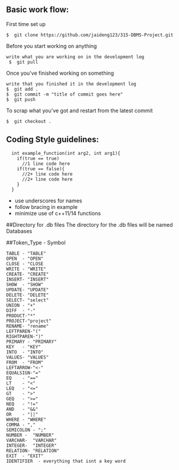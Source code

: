 ## Basic work flow:
  
  First time set up
  
    $  git clone https://github.com/jaideng123/315-DBMS-Project.git
    
  Before you start working on anything
  
    write what you are working on in the development log
     $  git pull
    
  Once you've finished working on something
  
    write that you finished it in the development log
    $  git add .
    $  git commit -m "title of commit goes here"
    $  git push
    
  To scrap what you've got and restart from the latest commit
  
    $  git checkout .

## Coding Style guidelines:
```
  int example_function(int arg2, int arg1){
    if(true == true)
      //1 line code here
    if(true == false){
      //2+ line code here
      //2+ line code here
    }
  }
```
* use underscores for names
* follow bracing in example
* minimize use of c++11/14 functions

##Directory for .db files
  The directory for the .db files will be named Databases

##Token_Type  -  Symbol
```
TABLE - "TABLE"
OPEN  - "OPEN"
CLOSE - "CLOSE
WRITE - "WRITE"
CREATE- "CREATE"
INSERT- "INSERT"
SHOW  - "SHOW"
UPDATE- "UPDATE"
DELETE- "DELETE"
SELECT- "select"
UNION - "+"
DIFF  - "-"
PRODUCT-"*"
PROJECT-"project"
RENAME- "rename"
LEFTPAREN-"("
RIGHTPAREN-")"
PRIMARY - "PRIMARY"
KEY   - "KEY"
INTO  - "INTO"
VALUES- "VALUES"
FROM  - "FROM"
LEFTARROW-"<-"
EQUALSIGN-"="
EQ    - "=="
LT    - "<"
LEQ   - "<="
GT    - ">"
GEQ   - ">="
NEQ   - "!="
AND   - "&&"
OR    - "||"
WHERE - "WHERE"
COMMA - ","
SEMICOLON - ";"
NUMBER -  "NUMBER"
VARCHAR-  "VARCHAR"
INTEGER-  "INTEGER"
RELATION- "RELATION"
EXIT  - "EXIT"
IDENTIFIER  - everything that isnt a key word
```
